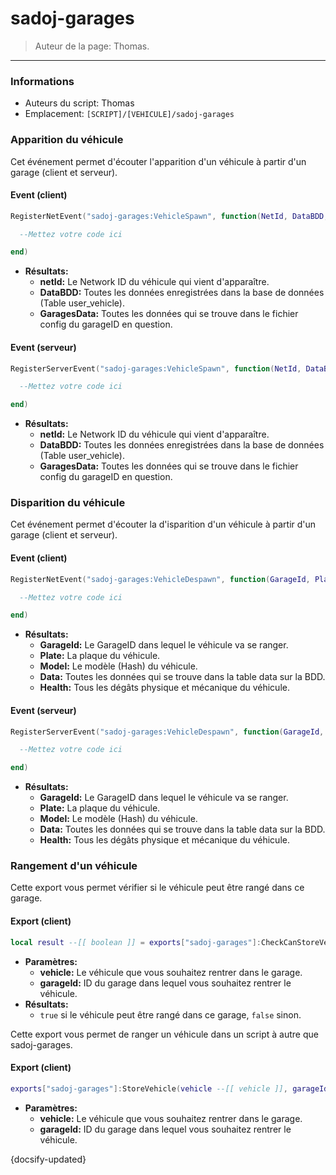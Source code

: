 # sadoj-garages

> Auteur de la page: Thomas.

---

### Informations

* Auteurs du script: Thomas
* Emplacement: `[SCRIPT]/[VEHICULE]/sadoj-garages`


### Apparition du véhicule

Cet événement permet d'écouter l'apparition d'un véhicule à partir d'un garage (client et serveur).

<!-- tabs:start -->
#### **Event (client)**
```lua
RegisterNetEvent("sadoj-garages:VehicleSpawn", function(NetId, DataBDD, GaragesData)

  --Mettez votre code ici

end)
```

* **Résultats:**
  * **netId:** Le Network ID du véhicule qui vient d'apparaître.
  * **DataBDD:** Toutes les données enregistrées dans la base de données (Table user_vehicle).
  * **GaragesData:** Toutes les données qui se trouve dans le fichier config du garageID en question.


#### **Event (serveur)**
```lua
RegisterServerEvent("sadoj-garages:VehicleSpawn", function(NetId, DataBDD, GaragesData)

  --Mettez votre code ici

end)
```

* **Résultats:**
  * **netId:** Le Network ID du véhicule qui vient d'apparaître.
  * **DataBDD:** Toutes les données enregistrées dans la base de données (Table user_vehicle).
  * **GaragesData:** Toutes les données qui se trouve dans le fichier config du garageID en question.
<!-- tabs:end -->




### Disparition du véhicule

Cet événement permet d'écouter la d'isparition d'un véhicule à partir d'un garage (client et serveur).

<!-- tabs:start -->
#### **Event (client)**
```lua
RegisterNetEvent("sadoj-garages:VehicleDespawn", function(GarageId, Plate, Model, Data, Health)

  --Mettez votre code ici

end)
```

* **Résultats:**
  * **GarageId:** Le GarageID dans lequel le véhicule va se ranger.
  * **Plate:** La plaque du véhicule.
  * **Model:** Le modèle (Hash) du véhicule.
  * **Data:** Toutes les données qui se trouve dans la table data sur la BDD.
  * **Health:** Tous les dégâts physique et mécanique du véhicule.


#### **Event (serveur)**
```lua
RegisterServerEvent("sadoj-garages:VehicleDespawn", function(GarageId, Plate, Model, Data, Health)

  --Mettez votre code ici

end)
```

* **Résultats:**
  * **GarageId:** Le GarageID dans lequel le véhicule va se ranger.
  * **Plate:** La plaque du véhicule.
  * **Model:** Le modèle (Hash) du véhicule.
  * **Data:** Toutes les données qui se trouve dans la table data sur la BDD.
  * **Health:** Tous les dégâts physique et mécanique du véhicule.
<!-- tabs:end -->


### Rangement d'un véhicule


Cette export vous permet vérifier si le véhicule peut être rangé dans ce garage.

<!-- tabs:start -->
#### **Export (client)**
```lua
local result --[[ boolean ]] = exports["sadoj-garages"]:CheckCanStoreVehicleByGarageId(vehicle --[[ vehicle ]], garageId --[[ integer ]])
```

* **Paramètres:**
  * **vehicle:** Le véhicule que vous souhaitez rentrer dans le garage.
  * **garageId:** ID du garage dans lequel vous souhaitez rentrer le véhicule.
* **Résultats:**
  * `true` si le véhicule peut être rangé dans ce garage, `false` sinon.
<!-- tabs:end -->


Cette export vous permet de ranger un véhicule dans un script à autre que sadoj-garages.

<!-- tabs:start -->
#### **Export (client)**
```lua
exports["sadoj-garages"]:StoreVehicle(vehicle --[[ vehicle ]], garageId --[[ integer ]])
```

* **Paramètres:**
  * **vehicle:** Le véhicule que vous souhaitez rentrer dans le garage.
  * **garageId:** ID du garage dans lequel vous souhaitez rentrer le véhicule.

<!-- tabs:end -->


{docsify-updated}
